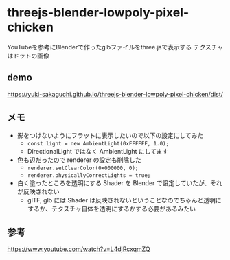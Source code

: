 # threejs-blender-lowpoly-pixel-chicken
YouTubeを参考にBlenderで作ったglbファイルをthree.jsで表示する
テクスチャはドットの画像

## demo
https://yuki-sakaguchi.github.io/threejs-blender-lowpoly-pixel-chicken/dist/

## メモ
- 影をつけないようにフラットに表示したいので以下の設定にしてみた
  - `const light = new AmbientLight(0xFFFFFF, 1.0);`
  - DirectionalLight ではなく AmbientLight にしてます
- 色も辺だったので renderer の設定も削除した
  - `renderer.setClearColor(0x000000, 0);`
  - `renderer.physicallyCorrectLights = true;`
- 白く塗ったところを透明にする Shader を Blender で設定していたが、それが反映されない
  - glTF, glb には Shader は反映されないということなのでちゃんと透明にするか、テクスチャ自体を透明にするかする必要があるみたい


## 参考
https://www.youtube.com/watch?v=L4djRcxqmZQ